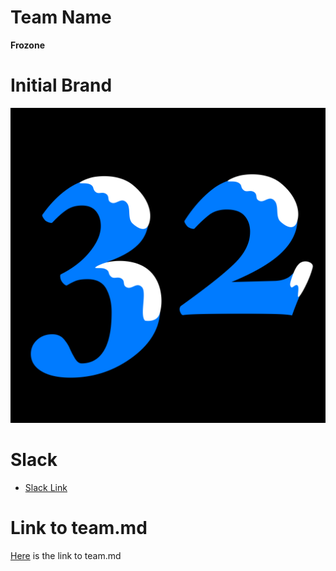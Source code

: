 # Team Name
**Frozone**

# Initial Brand
![img](admin/branding/frozone32.png)

# Slack
- [Slack Link](cse110-sp21-group32.slack.com)

# Link to team.md
[Here](./admin/team.md) is the link to team.md
